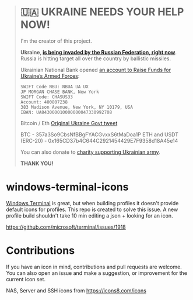 > # 🇺🇦 UKRAINE NEEDS YOUR HELP NOW!
>
> I'm the creator of this project.
>
> **Ukraine, [is being invaded by the Russian Federation, right now](https://www.bbc.com/news/world-europe-60504334)**.
> Russia is hitting target all over the country by ballistic missiles.
>
> Ukrainian National Bank opened [an account to Raise Funds for Ukraine’s Armed Forces](https://bank.gov.ua/en/news/all/natsionalniy-bank-vidkriv-spetsrahunok-dlya-zboru-koshtiv-na-potrebi-armiyi):
>
> ```
> SWIFT Code NBU: NBUA UA UX
> JP MORGAN CHASE BANK, New York
> SWIFT Code: CHASUS33
> Account: 400807238
> 383 Madison Avenue, New York, NY 10179, USA
> IBAN: UA843000010000000047330992708
> ```
>
> Bitcoin / Eth [Original Ukraine Govt tweet](https://twitter.com/Ukraine/status/1497594592438497282)
>
> BTC - 357a3So9CbsNfBBgFYACGvxxS6tMaDoa1P
> ETH and USDT (ERC-20) - 0x165CD37b4C644C2921454429E7F9358d18A45e14
>
> You can also donate to [charity supporting Ukrainian army](https://savelife.in.ua/en/donate/).
>
> **THANK YOU!**

# windows-terminal-icons

[Windows Terminal](https://github.com/microsoft/terminal) is great, but when building profiles it doesn't provide default icons for profiles. This repo is created to solve this issue. A new profile build shouldn't take 10 min editing a json + looking for an icon.

https://github.com/microsoft/terminal/issues/1918

# Contributions

If you have an icon in mind, contributions and pull requests are welcome. You can also open an issue and make a suggestion, or improvement for the current icon set.

NAS, Server and SSH icons from https://icons8.com/icons
